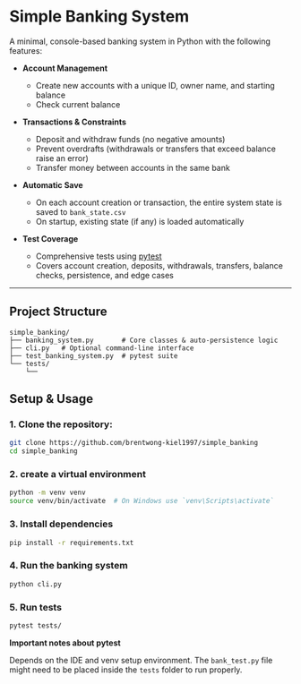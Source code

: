 # Simple Banking System

A minimal, console-based banking system in Python with the following features:

- **Account Management**  
  - Create new accounts with a unique ID, owner name, and starting balance  
  - Check current balance  

- **Transactions & Constraints**  
  - Deposit and withdraw funds (no negative amounts)  
  - Prevent overdrafts (withdrawals or transfers that exceed balance raise an error)  
  - Transfer money between accounts in the same bank  

- **Automatic Save**  
  - On each account creation or transaction, the entire system state is saved to `bank_state.csv`  
  - On startup, existing state (if any) is loaded automatically  

- **Test Coverage**  
  - Comprehensive tests using [pytest](https://docs.pytest.org/)  
  - Covers account creation, deposits, withdrawals, transfers, balance checks, persistence, and edge cases  

---

## Project Structure

```plaintext
simple_banking/
├── banking_system.py       # Core classes & auto-persistence logic
├── cli.py   # Optional command-line interface
├── test_banking_system.py  # pytest suite
└── tests/
    └── 
```



## Setup & Usage

### 1. Clone the repository:
```bash 
git clone https://github.com/brentwong-kiel1997/simple_banking
cd simple_banking
``` 

### 2. create a virtual environment
```bash
python -m venv venv
source venv/bin/activate  # On Windows use `venv\Scripts\activate`
```

### 3. Install dependencies
```bash
pip install -r requirements.txt
```

### 4. Run the banking system
```bash
python cli.py
```

### 5. Run tests
```bash
pytest tests/
```

**Important notes about pytest**

Depends on the IDE and venv setup environment. The `bank_test.py` file might need to be placed inside the `tests` folder to run properly.